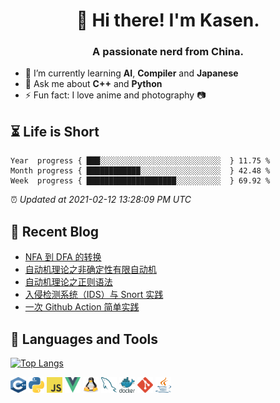 <h1 align="center">👋 Hi there! I'm Kasen.</h1>
<h3 align="center">A passionate nerd from China.</h3>


* 🌱 I’m currently learning **AI**, **Compiler** and **Japanese**
* 💬 Ask me about **C++** and **Python**
* ⚡ Fun fact: I love anime and photography 📷


## ⏳ Life is Short

<!-- Start of Time Progress Bar -->
``` text
Year  progress { ███░░░░░░░░░░░░░░░░░░░░░░░░░░░  } 11.75 %
Month progress { ████████████░░░░░░░░░░░░░░░░░░  } 42.48 %
Week  progress { ████████████████████░░░░░░░░░░  } 69.92 %
```

⏰ *Updated at 2021-02-12 13:28:09 PM UTC*
<!-- End of Time Progress Bar -->

## 📝 Recent Blog

<!-- BLOG-POST-LIST:START -->
- [NFA 到 DFA 的转换](https://blog.imkasen.com/nfa-to-dfa.html)
- [自动机理论之非确定性有限自动机](https://blog.imkasen.com/nondeterminism-finite-automata.html)
- [自动机理论之正则语法](https://blog.imkasen.com/regular-grammars.html)
- [入侵检测系统（IDS）与 Snort 实践](https://blog.imkasen.com/ids-snort-practice.html)
- [一次 Github Action 简单实践](https://blog.imkasen.com/github-action-practice.html)
<!-- BLOG-POST-LIST:END -->

## 🔨 Languages and Tools

[![Top Langs](https://github-readme-stats.vercel.app/api/top-langs/?username=Kasen96&layout=compact&hide=jupyter%20notebook,html,css)](https://github.com/anuraghazra/github-readme-stats)

<p align="left">
<img src="./images/cpp.svg" alt="C++" width="25" height="25" />
<img src="./images/python.svg" alt="Python" width="25" height="25" />
<img src="./images/javascript.svg" alt="JavaScript" width="25" height="25" />
<img src="./images/vue.svg" alt="Vue.js" width="25" height="25" />
<img src="./images/linux.svg" alt="Linux" width="25" height="25" />
<img src="./images/mysql.svg" alt="MySQL" width="25" height="25" />
<img src="./images/docker.svg" alt="Docker" width="25" height="25" />
<img src="./images/git.svg" alt="Git" width="25" height="25" />
<img src="./images/java.svg" alt="Java" width="25" height="25" />
</p>
